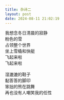 ```yaml
---
title: 杂诗二
layout: post
date: 2024-08-11 21:02:19
---
```

我想念冬日清晨的寂静<br />
粉色的雪<br />
占领整个世界<br />
坐上雪橇和快艇<br />
飞起来啦<br />
飞起来啦
<br/><br/>
湿漉漉的鞋子<br />
黏答答的脚印<br />
笨拙的熊在跳舞<br />
再也没有人嘲笑我的任性
